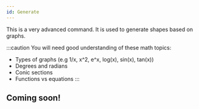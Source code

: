 ```yaml
---
id: Generate
---
```


This is a very advanced command. It is used to generate shapes based on graphs.

:::caution
You will need good understanding of these math topics:
  - Types of graphs (e.g 1/x, x^2, e^x, log(x), sin(x), tan(x))
  - Degrees and radians 
  - Conic sections
  - Functions vs equations
:::
## Coming soon!
